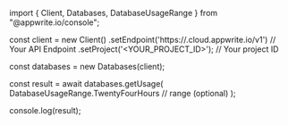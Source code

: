 import { Client, Databases, DatabaseUsageRange } from "@appwrite.io/console";

const client = new Client()
    .setEndpoint('https://<REGION>.cloud.appwrite.io/v1') // Your API Endpoint
    .setProject('<YOUR_PROJECT_ID>'); // Your project ID

const databases = new Databases(client);

const result = await databases.getUsage(
    DatabaseUsageRange.TwentyFourHours // range (optional)
);

console.log(result);
